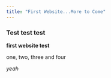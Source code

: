 ```yaml
---
title: "First Website...More to Come"
---
```


### Test test test

**first website test**

one, two, three and four

*yeah*
